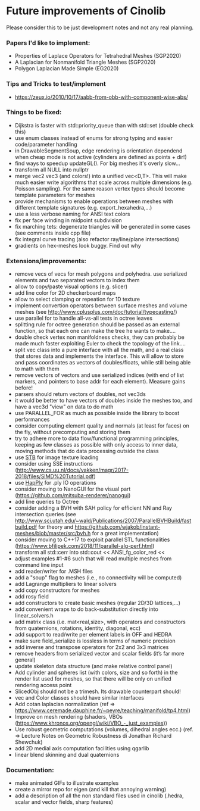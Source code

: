 # Future improvements of Cinolib
Please consider this to be just development notes and not any real planning.

### Papers I'd like to implement:
* Properties of Laplace Operators for Tetrahedral Meshes (SGP2020)
* A Laplacian for Nonmanifold Triangle Meshes (SGP2020)
* Polygon Laplacian Made Simple (EG2020)

### Tips and Tricks to test/implement
* https://zeux.io/2010/10/17/aabb-from-obb-with-component-wise-abs/

### Things to be fixed:
* Dijkstra is faster with std::priority_queue than with std::set (double check this)
* use enum classes instead of enums for strong typing and easier code/parameter handling
* in DrawableSegmentSoup, edge rendering is orientation dependend when cheap mode is not active (cylinders are defined as points + dir!)
* find ways to speedup updateGL(). For big meshes it's overly slow...
* transform all NULL into nullptr
* merge vec2<T> vec3<T> (and colors!) into a unified vec<D,T>. This will make much easier write algorithms that scale across multiple dimensions (e.g. Poisson sampling). For the same reason vertex types should become template parameters for meshes
* provide mechanisms to enable operations between meshes with different template signatures (e.g. export_hexahedra,...)
* use a less verbose naming for ANSI text colors
* fix per face winding in midpoint subdivision
* fix marching tets: degenerate triangles will be generated in some cases (see comments inside cpp file)
* fix integral curve tracing (also refactor ray/line/plane intersections)
* gradients on hex-meshes look buggy. Find out why

### Extensions/improvements:
* remove vecs of vecs for mesh polygons and polyhedra. use serialized elements and two separated vectors to index them
* allow to copy/paste visual options (e.g. slicer)
* add line color for 2D checkerboard maps
* allow to select clamping or repeation for 1D texture
* implement convertion operators between surface meshes and volume meshes (see http://www.cplusplus.com/doc/tutorial/typecasting/)
* use parallel for to handle all-vs-all tests in octree leaves
* splitting rule for octree generation should be passed as an external function, so that each one can make the tree he wants to make....
* double check vertex non manifoldness checks, they can probably be made much faster exploiting Euler to check the topology of the link....
* split vec class into a pure interface with all the math, and a real class that stores data and implements the interface. This will allow to store and pass coordinates as vectors of doubles/floats, while still being able to math with them
* remove vectors of vectors and use serialized indices (with end of list markers, and pointers to base addr for each element). Measure gains before!
* parsers should return vectors of doubles, not vec3ds
* it would be better to have vectors of doubles inside the meshes too, and have a vec3d "view" on data to do math
* use PARALLEL_FOR as much as possible inside the library to boost performances
* consider computing element quality and normals (at least for faces) on the fly, without precomputing and storing them
* try to adhere more to data flow/functional programming principles, keeping as few classes as possible with only access to inner data, moving methods that do data processing outside the class
* use [STB](https://github.com/nothings/stb/blob/master/stb_image.h) for image texture loading
* consider using SSE instructions (http://www.cs.uu.nl/docs/vakken/magr/2017-2018/files/SIMD%20Tutorial.pdf)
* use [HapPly](https://github.com/nmwsharp/happly) for .ply IO operations
* consider moving to NanoGUI for the visual part (https://github.com/mitsuba-renderer/nanogui)
* add line queries to Octree
* consider adding a BVH with SAH policy for efficient NN and Ray intersection queries (see http://www.sci.utah.edu/~wald/Publications/2007/ParallelBVHBuild/fastbuild.pdf for theory and https://github.com/wjakob/instant-meshes/blob/master/src/bvh.h for a great implementation)
* consider moving to C++17 to exploit parallel STL functionalities (https://www.bfilipek.com/2018/11/parallel-alg-perf.html)
* transform all std::cerr into std::cout << ANSI_fg_color_red <<
* adjust examples #1-#6 such that will read multiple meshes from command line input
* add reader/writer for .MSH files
* add a "soup" flag to meshes (i.e., no connectivity will be computed)
* add Lagrange multipliers to linear solvers
* add copy constructors for meshes
* add rosy field
* add constructors to create basic meshes (regular 2D/3D lattices,...)
* add convenient wraps to do back-substitution directly into linear_solvers.h
* add matrix class (i.e. mat<real,size>, with operators and constructors from quaternions, rotations, identity, diagonal, ecc)
* add support to read/write per element labels in OFF and HEDRA
* make sure field_serialize is lossless in terms of numeric precision
* add inverse and transpose operators for 2x2 and 3x3 matrices
* remove headers from serialized vector and scalar fields (it’s far more general)
* update skeleton data structure (and make relative control panel)
* Add cylinder and spheres list (with colors, size and so forth) in the render list used for meshes, so that there will be only on unified rendering access point
* SlicedObj should not be a trimesh. Its drawable counterpart should!
* vec and Color classes should have similar interfaces
* Add cotan laplacian  normalization
  (ref => https://www.ceremade.dauphine.fr/~peyre/teaching/manifold/tp4.html)
* Improve on mesh rendering (shaders, VBOs (https://www.khronos.org/opengl/wiki/VBO_-_just_examples))
* Use robust geometric computations (volumes, dihedral angles ecc.)
  (ref. => Lecture Notes on Geometric Robustness di Jonathan Richard Shewchuk)
* add 2D medial axis computation facilities using qgarlib
* linear blend skinning and dual quaternions

### Documentation:
* make animated GIFs to illustrate examples
* create a mirror repo for eigen (and kill that annoying warning)
* add a description of all the non standard files used in cinolib (.hedra, scalar and vector fields, sharp features)
